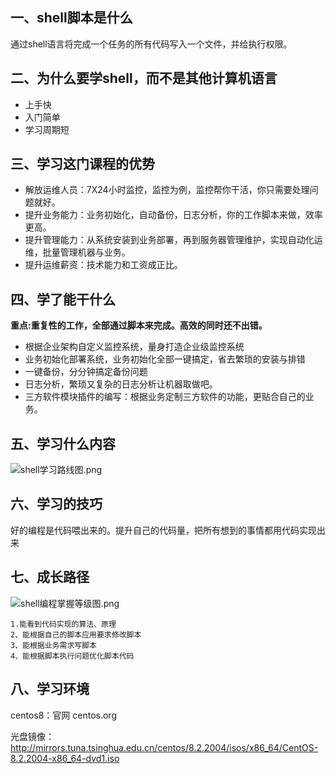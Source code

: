 ## 一、shell脚本是什么

 通过shell语言将完成一个任务的所有代码写入一个文件，并给执行权限。

## 二、**为什么要学shell，而不是其他计算机语言**

- 上手快
- 入门简单
- 学习周期短

## 三、学习这门课程的优势

- 解放运维人员：7X24小时监控，监控为例，监控帮你干活，你只需要处理问题就好。
- 提升业务能力：业务初始化，自动备份，日志分析，你的工作脚本来做，效率更高。
- 提升管理能力：从系统安装到业务部署，再到服务器管理维护，实现自动化运维，批量管理机器与业务。
- 提升运维薪资：技术能力和工资成正比。

## 四、学了能干什么

**重点:重复性的工作，全部通过脚本来完成。高效的同时还不出错。**

- 根据企业架构自定义监控系统，量身打造企业级监控系统
- 业务初始化部署系统，业务初始化全部一键搞定，省去繁琐的安装与排错
- 一键备份，分分钟搞定备份问题
- 日志分析，繁琐又复杂的日志分析让机器取做吧。
- 三方软件模块插件的编写：根据业务定制三方软件的功能，更贴合自己的业务。

## 五、学习什么内容

![shell学习路线图.png](https://www.zutuanxue.com:8000/static/media/images/2020/9/24/1600908281266.png)

## 六、学习的技巧

好的编程是代码喂出来的。提升自己的代码量，把所有想到的事情都用代码实现出来

## 七、成长路径

![shell编程掌握等级图.png](https://www.zutuanxue.com:8000/static/media/images/2020/9/24/1600908316400.png)

```
1.能看到代码实现的算法、原理
2、能根据自己的脚本应用要求修改脚本
3、能根据业务需求写脚本
4、能根据脚本执行问题优化脚本代码
```

## 八、学习环境

centos8：官网 centos.org

光盘镜像：http://mirrors.tuna.tsinghua.edu.cn/centos/8.2.2004/isos/x86_64/CentOS-8.2.2004-x86_64-dvd1.iso